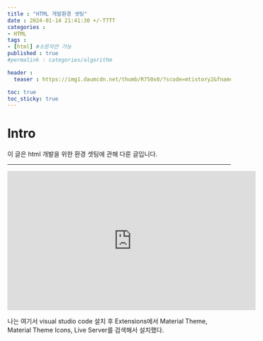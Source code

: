 ```yaml
---
title : "HTML 개발환경 셋팅"
date : 2024-01-14 21:41:30 +/-TTTT
categories : 
- HTML
tags : 
- [html] #소문자만 가능
published : true
#permalink : categories/algorithm

header :
  teaser : https://img1.daumcdn.net/thumb/R750x0/?scode=mtistory2&fname=https%3A%2F%2Fblog.kakaocdn.net%2Fdn%2Fbb07kA%2Fbtq4l9NgzNC%2FDodfmPS2rEIdRl5siRltZk%2Fimg.jpg

toc: true
toc_sticky: true
---
```


# Intro   

이 글은 html 개발을 위한 환경 셋팅에 관해 다룬 글입니다.     

-----------

<iframe width="560" height="315" src="https://www.youtube.com/embed/lJKVrw0JesQ?si=euI0Ol7maFwRnGNG" title="YouTube video player" frameborder="0" allow="accelerometer; autoplay; clipboard-write; encrypted-media; gyroscope; picture-in-picture; web-share" allowfullscreen></iframe>     
       
나는 여기서 visual studio code 설치 후 Extensions에서 Material Theme, Material Theme Icons, Live Server를 검색해서 설치했다.      


